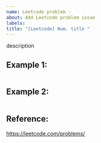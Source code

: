 ```yaml
---
name: Leetcode problem 💡
about: Add Leetcode problem issue
labels:
title: "[Leetcode] Num. title "
---
```


description

## Example 1:

```

```

## Example 2:

```

```

## Reference:

https://leetcode.com/problems/
